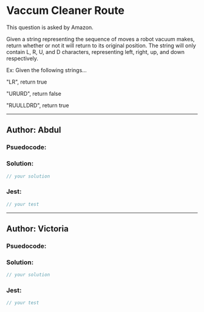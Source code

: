 # Vaccum Cleaner Route

This question is asked by Amazon. 

Given a string representing the sequence of moves a robot vacuum makes, 
return whether or not it will return to its original position. 
The string will only contain L, R, U, and D characters, 
representing left, right, up, and down respectively.

Ex: Given the following strings...

"LR", return true

"URURD", return false

"RUULLDRD", return true

---

## Author: Abdul

### Psuedocode:


### Solution:

```js
// your solution
```

### Jest:

```js
// your test
```

---
## Author: Victoria

### Psuedocode:

### Solution:

```js
// your solution
```

### Jest:

```js
// your test
```